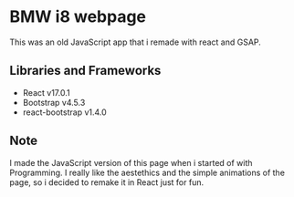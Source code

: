 # BMW i8 webpage
This was an old JavaScript app that i remade with react and GSAP. 


## Libraries and Frameworks
*  React v17.0.1
*  Bootstrap v4.5.3
*  react-bootstrap v1.4.0

## Note
I made the JavaScript version of this page when i started of with Programming. I really like the aestethics and the simple animations of the page, so i decided to remake it in React just for fun.
